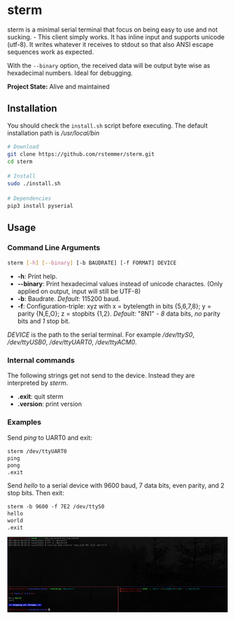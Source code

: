 
# sterm

sterm is a minimal serial terminal that focus on being easy to use and not sucking. - This client simply works.
It has inline input and supports unicode (utf-8).
It writes whatever it receives to stdout so that also ANSI escape sequences work as expected.

With the ``--binary`` option, the received data will be output byte wise as hexadecimal numbers.
Ideal for debugging.

**Project State:** Alive and maintained

## Installation

You should check the `install.sh` script before executing.
The default installation path is _/usr/local/bin_

```bash
# Download
git clone https://github.com/rstemmer/sterm.git
cd sterm

# Install
sudo ./install.sh

# Dependencies
pip3 install pyserial
```

## Usage

### Command Line Arguments

```bash
sterm [-h] [--binary] [-b BAUDRATE] [-f FORMAT] DEVICE
```

  * __-h__: Print help.
  * __--binary__: Print hexadecimal values instead of unicode charactes. (Only applied on output, input will still be UTF-8)
  * __-b__: Baudrate. _Default:_ 115200 baud.
  * __-f__: Configuration-triple: xyz with x = bytelength in bits {5,6,7,8}; y = parity {N,E,O}; z = stopbits {1,2}. _Default:_ "8N1" - _8_ data bits, _no_ parity bits and _1_ stop bit.

_DEVICE_ is the path to the serial terminal.
For example _/dev/ttyS0_, _/dev/ttyUSB0_, _/dev/ttyUART0_, _/dev/ttyACM0_.

### Internal commands

The following strings get not send to the device. Instead they are interpreted by _sterm_.

  * __.exit__: quit sterm
  * __.version__: print version

### Examples

Send _ping_ to UART0 and exit:
```
sterm /dev/ttyUART0
ping
pong
.exit
```

Send _hello_ to a serial device with 9600 baud, 7 data bits, even parity, and 2 stop bits. Then exit:
```
sterm -b 9600 -f 7E2 /dev/ttyS0
hello
world
.exit
```

![A picture that demonstrates the possibility of receiving ANSI escape sequences and unicode charaters](/stermscreenshot.png?raw=true "Testrun showing some capabilities of sterm")


